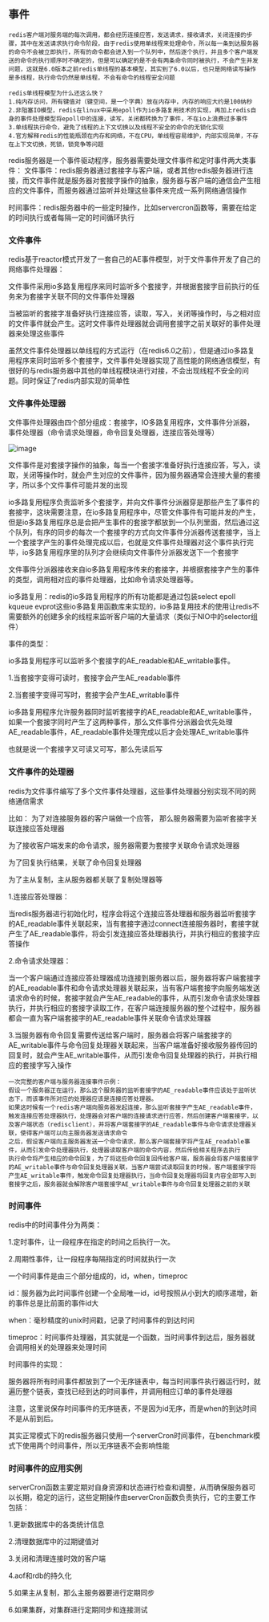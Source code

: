 ## 事件

~~~wiki
redis客户端对服务端的每次调用，都会经历连接应答，发送请求，接收请求，关闭连接的步骤，其中在发送请求执行命令阶段，由于redis使用单线程来处理命令，所以每一条到达服务器的命令不会被立即执行，所有的命令都会进入到一个队列中，然后逐个执行，并且多个客户端发送的命令的执行顺序时不确定的，但是可以确定的是不会有两条命令同时被执行，不会产生并发问题，这就是6.0版本之前redis单线程的基本模型，其实到了6.0以后，也只是网络读写操作是多线程，执行命令仍然是单线程，不会有命令的线程安全问题

redis单线程模型为什么还这么快？
1.纯内存访问，所有键值对（键空间，是一个字典）放在内存中，内存的响应大约是100纳秒
2.非阻塞IO模型，redis在linux中采用epoll作为io多路复用技术的实现，再加上redis自身的事件处理模型将epoll中的连接，读写，关闭都转换为了事件，不在io上浪费过多事件
3.单线程执行命令，避免了线程的上下文切换以及线程不安全的命令的无锁化实现
4.官方解释redis的性能瓶颈在内存和网络，不在CPU，单线程容易维护，内部实现简单，不存在上下文切换，死锁，锁竞争等问题
~~~

redis服务器是一个事件驱动程序，服务器需要处理文件事件和定时事件两大类事件：
文件事件：redis服务器通过套接字与客户端，或者其他redis服务器进行连接，而文件事件就是服务器对套接字操作的抽象，服务器与客户端的通信会产生相应的文件事件，而服务器通过监听并处理这些事件来完成一系列网络通信操作

时间事件：redis服务器中的一些定时操作，比如servercron函数等，需要在给定的时间执行或者每隔一定的时间循环执行

### 文件事件

redis基于reactor模式开发了一套自己的AE事件模型，对于文件事件开发了自己的网络事件处理器：

文件事件采用io多路复用程序来同时监听多个套接字，并根据套接字目前执行的任务来为套接字关联不同的文件事件处理器

当被监听的套接字准备好执行连接应答，读取，写入，关闭等操作时，与之相对应的文件事件就会产生。这时文件事件处理器就会调用套接字之前关联好的事件处理器来处理这些事件

虽然文件事件处理器以单线程的方式运行（在redis6.0之前），但是通过io多路复用程序来同时监听多个套接字，文件事件处理器实现了高性能的网络通信模型，有很好的与redis服务器中其他的单线程模块进行对接，不会出现线程不安全的问题。同时保证了redis内部实现的简单性

### 文件事件处理器

文件事件处理器由四个部分组成：套接字，IO多路复用程序，文件事件分派器，事件处理器（命令请求处理器，命令回复处理器，连接应答处理等）

![image](https://cdn.jsdelivr.net/gh/chen-xing/figure_bed_02/cdn/20210907144216684.png)

文件事件是对套接字操作的抽象，每当一个套接字准备好执行连接应答，写入，读取，关闭等操作时，就会产生对应的文件事件，因为服务器通常会连接大量的套接字，所以多个文件事件可能并发的出现

io多路复用程序负责监听多个套接字，并向文件事件分派器穿是那些产生了事件的套接字，这块需要注意，在io多路复用程序中，尽管文件事件有可能并发的产生，但是io多路复用程序总是会把产生事件的套接字都放到一个队列里面，然后通过这个队列，有序的同步的每次一个套接字的方式向文件事件分派器传送套接字，当上一个套接字产生的事件处理完成以后，也就是文件事件处理器对这个事件执行完毕，io多路复用程序里的队列才会继续向文件事件分派器发送下一个套接字

文件事件分派器接收来自io多路复用程序传来的套接字，并根据套接字产生的事件的类型，调用相对应的事件处理器，比如命令请求处理器等。

io多路复用：redis的io多路复用程序的所有功能都是通过包装select epoll kqueue evprot这些io多路复用函数库来实现的，io多路复用技术的使用让redis不需要额外的创建多余的线程来监听客户端的大量请求（类似于NIO中的selector组件）

事件的类型：

io多路复用程序可以监听多个套接字的AE_readable和AE_writable事件。

1.当套接字变得可读时，套接字会产生AE_readable事件

2.当套接字变得可写时，套接字会产生AE_writable事件

io多路复用程序允许服务器同时监听套接字的AE_readable和AE_writable事件，如果一个套接字同时产生了这两种事件，那么文件事件分派器会优先处理AE_readable事件，AE_readable事件处理完成以后才会处理AE_writable事件

也就是说一个套接字又可读又可写，那么先读后写

### 文件事件的处理器

redis为文件事件编写了多个文件事件处理器，这些事件处理器分别实现不同的网络通信需求

比如：
为了对连接服务器的客户端做一个应答， 那么服务器需要为监听套接字关联连接应答处理器

为了接收客户端发来的命令请求，服务器需要为套接字关联命令请求处理器

为了回复执行结果，关联了命令回复处理器

为了主从复制，主从服务器都关联了复制处理器等

1.连接应答处理器：

当redis服务器进行初始化时，程序会将这个连接应答处理器和服务器监听套接字的AE_readable事件关联起来，当有套接字通过connect连接服务器时，套接字就产生了AE_readable事件，将会引发连接应答处理器执行，并执行相应的套接字应答操作

2.命令请求处理器：

当一个客户端通过连接应答处理器成功连接到服务器以后，服务器将客户端套接字的AE_readable事件和命令请求处理器关联起来，当有客户端套接字向服务端发送请求命令的时候，套接字就会产生AE_readable的事件，从而引发命令请求处理器执行，并执行相应的套接字读取工作，在客户端连接服务器的整个过程中，服务器都会一直为客户端套接字的AE_readable事件关联命令请求处理器

3.当服务器有命令回复需要传送给客户端时，服务器会将客户端套接字的AE_writable事件与命令回复处理器关联起来，当客户端准备好接收服务器传回的回复时，就会产生AE_writable事件，从而引发命令回复处理器的执行，并执行相应的套接字写入操作

~~~wiki
一次完整的客户端与服务器连接事件示例：
假设一个服务器正在运行，那么这个服务器的监听套接字的AE_readable事件应该处于监听状态下，而该事件所对应的处理器应该是连接应答处理器。
如果这时候有一个redis客户端向服务器发起连接，那么监听套接字产生AE_readable事件，触发连接应答处理器执行，处理器会对客户端的连接请求进行应答，然后创建客户端套接字，以及客户端状态（redisclient），并将客户端套接字的AE_readable事件与命令请求处理器关联，使得客户端可以向主服务器发送请求命令
之后，假设客户端向主服务器发送一个命令请求，那么客户端套接字将产生AE_readable事件，从而引发命令处理器执行，处理器读取客户端的命令内容，然后传给相关程序去执行
执行命令将产生相应的命令回复，为了将这些命令回复回传给客户端，服务器会将客户端套接字的AE_writable事件与命令回复处理器关联，当客户端尝试读取回复的时候，客户端套接字将产生AE_writable事件，触发命令回复处理器执行，当命令回复处理器将回复内容全部写入到套接字之后，服务器就会解除客户端套接字AE_writable事件与命令回复处理器之前的关联
~~~

### 时间事件

redis中的时间事件分为两类：

1.定时事件，让一段程序在指定的时间之后执行一次。

2.周期性事件，让一段程序每隔指定的时间就执行一次

一个时间事件是由三个部分组成的，id，when，timeproc

id：服务器为此时间事件创建一个全局唯一id，id号按照从小到大的顺序递增，新的事件总是比前面的事件id大

when：毫秒精度的unix时间戳，记录了时间事件的到达时间

timeproc：时间事件处理器，其实就是一个函数，当时间事件到达后，服务器就会调用相关的处理器来处理时间

时间事件的实现：

服务器将所有时间事件都放到了一个无序链表中，每当时间事件执行器运行时，就遍历整个链表，查找已经到达的时间事件，并调用相应订单的事件处理器

注意，这里说保存时间事件的无序链表，不是因为id无序，而是when的到达时间不是从前到后。

其实正常模式下的redis服务器只使用一个serverCron时间事件，在benchmark模式下使用两个时间事件，所以无序链表不会影响性能

###  时间事件的应用实例

serverCron函数主要定期对自身资源和状态进行检查和调整，从而确保服务器可以长期，稳定的运行，这些定期操作由serverCron函数负责执行，它的主要工作包括：

1.更新数据库中的各类统计信息

2.清理数据库中的过期键值对

3.关闭和清理连接时效的客户端

4.aof和rdb的持久化

5.如果主从复制，那么主服务器要进行定期同步

6.如果集群，对集群进行定期同步和连接测试